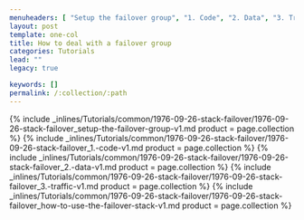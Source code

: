 ```yaml
---
menuheaders: [ "Setup the failover group", "1. Code", "2. Data", "3. Traffic", "How to use the failover stack" ]
layout: post
template: one-col
title: How to deal with a failover group
categories: Tutorials
lead: ""
legacy: true

keywords: []
permalink: /:collection/:path
---
```





<a href="#setup-the-failover-group"></a>{% include _inlines/Tutorials/common/1976-09-26-stack-failover/1976-09-26-stack-failover_setup-the-failover-group-v1.md  product = page.collection %}
<a href="#1-code"></a>{% include _inlines/Tutorials/common/1976-09-26-stack-failover/1976-09-26-stack-failover_1.-code-v1.md  product = page.collection %}
<a href="#2-data"></a>{% include _inlines/Tutorials/common/1976-09-26-stack-failover/1976-09-26-stack-failover_2.-data-v1.md  product = page.collection %}
<a href="#3-traffic"></a>{% include _inlines/Tutorials/common/1976-09-26-stack-failover/1976-09-26-stack-failover_3.-traffic-v1.md  product = page.collection %}
<a href="#how-to-use-the-failover-stack"></a>{% include _inlines/Tutorials/common/1976-09-26-stack-failover/1976-09-26-stack-failover_how-to-use-the-failover-stack-v1.md  product = page.collection %}